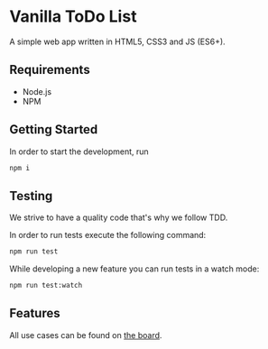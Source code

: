 # Vanilla ToDo List

A simple web app written in HTML5, CSS3 and JS (ES6+).

## Requirements

- Node.js
- NPM

## Getting Started

In order to start the development, run 

```bash
npm i
```

## Testing

We strive to have a quality code that's why we follow TDD.

In order to run tests execute the following command:

```bash
npm run test
```

While developing a new feature you can run tests in a watch mode:

```bash
npm run test:watch
```

## Features

All use cases can be found on [the board](https://github.com/chrislicodes/vanilla-todo-list/projects/1).
